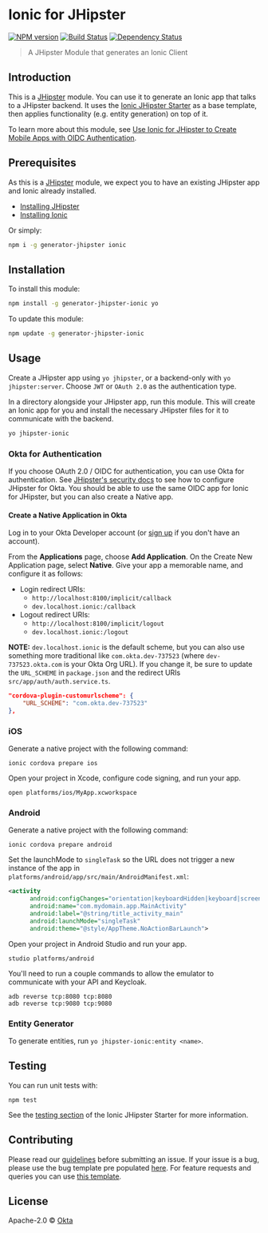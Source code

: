 # Ionic for JHipster
[![NPM version][npm-image]][npm-url] [![Build Status][travis-image]][travis-url] [![Dependency Status][daviddm-image]][daviddm-url]
> A JHipster Module that generates an Ionic Client

## Introduction

This is a [JHipster](http://www.jhipster.tech/) module. You can use it to generate an Ionic app that talks to a JHipster backend. It uses the [Ionic JHipster Starter](https://github.com/oktadeveloper/ionic-jhipster-starter) as a base template, then applies functionality (e.g. entity generation) on top of it. 

To learn more about this module, see [Use Ionic for JHipster to Create Mobile Apps with OIDC Authentication](https://developer.okta.com/blog/2018/01/30/jhipster-ionic-with-oidc-authentication).

## Prerequisites

As this is a [JHipster](http://www.jhipster.tech/) module, we expect you to have an existing JHipster app and Ionic already installed.

- [Installing JHipster](https://www.jhipster.tech/installation.html)
- [Installing Ionic](https://ionicframework.com/docs/intro/installation/)

Or simply:

```bash
npm i -g generator-jhipster ionic
```

## Installation

To install this module:

```bash
npm install -g generator-jhipster-ionic yo
```

To update this module:

```bash
npm update -g generator-jhipster-ionic
```

## Usage

Create a JHipster app using `yo jhipster`, or a backend-only with `yo jhipster:server`. Choose `JWT` or `OAuth 2.0` as the authentication type. 

In a directory alongside your JHipster app, run this module. This will create an Ionic app for you and install the necessary JHipster files for it to communicate with the backend.

```bash
yo jhipster-ionic
```

### Okta for Authentication

If you choose OAuth 2.0 / OIDC for authentication, you can use Okta for authentication. See [JHipster's security docs](https://www.jhipster.tech/security/#-oauth2-and-openid-connect) to see how to configure JHipster for Okta. You should be able to use the same OIDC app for Ionic for JHipster, but you can also create a Native app.

#### Create a Native Application in Okta

Log in to your Okta Developer account (or [sign up](https://developer.okta.com/signup/) if you don't have an account).

From the **Applications** page, choose **Add Application**. On the Create New Application page, select **Native**. Give your app a memorable name, and configure it as follows:
 
* Login redirect URIs: 
  * `http://localhost:8100/implicit/callback`
  * `dev.localhost.ionic:/callback`
* Logout redirect URIs:
  * `http://localhost:8100/implicit/logout`
  * `dev.localhost.ionic:/logout`
  
**NOTE:** `dev.localhost.ionic` is the default scheme, but you can also use something more traditional like `com.okta.dev-737523` (where `dev-737523.okta.com` is your Okta Org URL). If you change it, be sure to update the `URL_SCHEME` in `package.json` and the redirect URIs `src/app/auth/auth.service.ts`.

```json
"cordova-plugin-customurlscheme": {
    "URL_SCHEME": "com.okta.dev-737523"
},
```

### iOS 

Generate a native project with the following command:

```
ionic cordova prepare ios
```

Open your project in Xcode, configure code signing, and run your app.

```
open platforms/ios/MyApp.xcworkspace
```

### Android

Generate a native project with the following command:

```
ionic cordova prepare android
```

Set the launchMode to `singleTask` so the URL does not trigger a new instance of the app in `platforms/android/app/src/main/AndroidManifest.xml`:

```xml
<activity
      android:configChanges="orientation|keyboardHidden|keyboard|screenSize|locale"
      android:name="com.mydomain.app.MainActivity"
      android:label="@string/title_activity_main"
      android:launchMode="singleTask"
      android:theme="@style/AppTheme.NoActionBarLaunch">
```

Open your project in Android Studio and run your app.

```
studio platforms/android
```

You'll need to run a couple commands to allow the emulator to communicate with your API and Keycloak.

```
adb reverse tcp:8080 tcp:8080
adb reverse tcp:9080 tcp:9080
```

### Entity Generator

To generate entities, run `yo jhipster-ionic:entity <name>`.

## Testing

You can run unit tests with:

```
npm test
```

See the [testing section](https://github.com/oktadeveloper/ionic-jhipster-starter#testing) of the Ionic JHipster Starter for more information.

## Contributing

Please read our [guidelines](/CONTRIBUTING.md#submitting-an-issue) before submitting an issue. If your issue is a bug, please use the bug template pre populated [here](https://github.com/jhipster/generator-jhipster-ionic/issues/new). For feature requests and queries you can use [this template][feature-template].

## License

Apache-2.0 © [Okta](https://developer.okta.com)

[npm-image]: https://img.shields.io/npm/v/generator-jhipster-ionic.svg
[npm-url]: https://npmjs.org/package/generator-jhipster-ionic
[travis-image]: https://travis-ci.org/oktadeveloper/generator-jhipster-ionic.svg?branch=master
[travis-url]: https://travis-ci.org/oktadeveloper/generator-jhipster-ionic
[daviddm-image]: https://david-dm.org/oktadeveloper/generator-jhipster-ionic.svg?theme=shields.io
[daviddm-url]: https://david-dm.org/oktadeveloper/generator-jhipster-ionic
[feature-template]: https://github.com/oktadeveloper/generator-jhipster-ionic/issues/new?body=*%20**Overview%20of%20the%20request**%0A%0A%3C!--%20what%20is%20the%20query%20or%20request%20--%3E%0A%0A*%20**Motivation%20for%20or%20Use%20Case**%20%0A%0A%3C!--%20explain%20why%20this%20is%20a%20required%20for%20you%20--%3E%0A%0A%0A*%20**Browsers%20and%20Operating%20System**%20%0A%0A%3C!--%20is%20this%20a%20problem%20with%20all%20browsers%20or%20only%20IE8%3F%20--%3E%0A%0A%0A*%20**Related%20issues**%20%0A%0A%3C!--%20has%20a%20similar%20issue%20been%20reported%20before%3F%20--%3E%0A%0A*%20**Suggest%20a%20Fix**%20%0A%0A%3C!--%20if%20you%20can%27t%20fix%20this%20yourself%2C%20perhaps%20you%20can%20point%20to%20what%20might%20be%0A%20%20causing%20the%20problem%20(line%20of%20code%20or%20commit)%20--%3E
